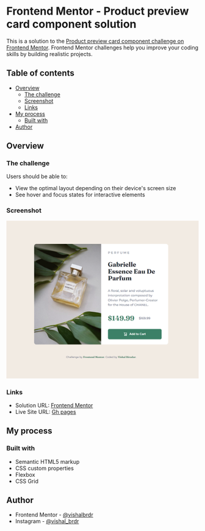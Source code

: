 # Frontend Mentor - Product preview card component solution

This is a solution to the [Product preview card component challenge on Frontend Mentor](https://www.frontendmentor.io/challenges/product-preview-card-component-GO7UmttRfa). Frontend Mentor challenges help you improve your coding skills by building realistic projects.

## Table of contents

- [Overview](#overview)
  - [The challenge](#the-challenge)
  - [Screenshot](#screenshot)
  - [Links](#links)
- [My process](#my-process)
  - [Built with](#built-with)
- [Author](#author)

## Overview

### The challenge

Users should be able to:

- View the optimal layout depending on their device's screen size
- See hover and focus states for interactive elements

### Screenshot

![](./src/images/screenshot.png)

### Links

- Solution URL: [Frontend Mentor](https://your-solution-url.com)
- Live Site URL: [Gh pages](https://vishalbrdr.github.io/product-preview-card-component/)

## My process

### Built with

- Semantic HTML5 markup
- CSS custom properties
- Flexbox
- CSS Grid

## Author

- Frontend Mentor - [@vishalbrdr](https://www.frontendmentor.io/profile/vishalbrdr)
- Instagram - [@vishal_brdr](https://www.instagram.com/vishal_brdr)

